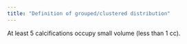 ```yaml
---
title: "Definition of grouped/clustered distribution"
---
```

At least 5 calcifications occupy small volume (less than 1 cc).

